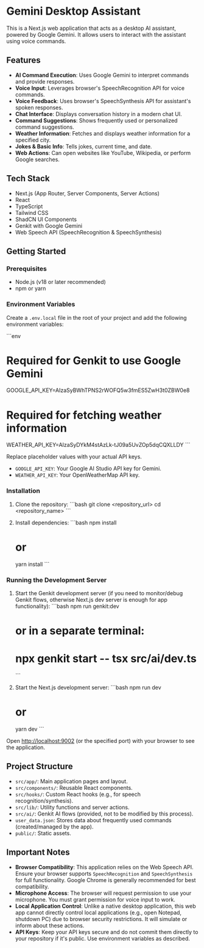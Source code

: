 # Gemini Desktop Assistant

This is a Next.js web application that acts as a desktop AI assistant, powered by Google Gemini. It allows users to interact with the assistant using voice commands.

## Features

- **AI Command Execution**: Uses Google Gemini to interpret commands and provide responses.
- **Voice Input**: Leverages browser's SpeechRecognition API for voice commands.
- **Voice Feedback**: Uses browser's SpeechSynthesis API for assistant's spoken responses.
- **Chat Interface**: Displays conversation history in a modern chat UI.
- **Command Suggestions**: Shows frequently used or personalized command suggestions.
- **Weather Information**: Fetches and displays weather information for a specified city.
- **Jokes & Basic Info**: Tells jokes, current time, and date.
- **Web Actions**: Can open websites like YouTube, Wikipedia, or perform Google searches.

## Tech Stack

- Next.js (App Router, Server Components, Server Actions)
- React
- TypeScript
- Tailwind CSS
- ShadCN UI Components
- Genkit with Google Gemini
- Web Speech API (SpeechRecognition & SpeechSynthesis)

## Getting Started

### Prerequisites

- Node.js (v18 or later recommended)
- npm or yarn

### Environment Variables

Create a `.env.local` file in the root of your project and add the following environment variables:

\`\`\`env
# Required for Genkit to use Google Gemini
GOOGLE_API_KEY=AIzaSyBWhTPNS2rWOFQ5w3fmES5ZwH3t0ZBW0e8 

# Required for fetching weather information
WEATHER_API_KEY=AIzaSyDYkM4stAzLk-tJ09a5UvZOp5dqCQXLLDY 
\`\`\`

Replace placeholder values with your actual API keys.
- `GOOGLE_API_KEY`: Your Google AI Studio API key for Gemini.
- `WEATHER_API_KEY`: Your OpenWeatherMap API key.

### Installation

1.  Clone the repository:
    \`\`\`bash
    git clone <repository_url>
    cd <repository_name>
    \`\`\`

2.  Install dependencies:
    \`\`\`bash
    npm install
    # or
    yarn install
    \`\`\`

### Running the Development Server

1.  Start the Genkit development server (if you need to monitor/debug Genkit flows, otherwise Next.js dev server is enough for app functionality):
    \`\`\`bash
    npm run genkit:dev
    # or in a separate terminal:
    # npx genkit start -- tsx src/ai/dev.ts
    \`\`\`

2.  Start the Next.js development server:
    \`\`\`bash
    npm run dev
    # or
    yarn dev
    \`\`\`

Open [http://localhost:9002](http://localhost:9002) (or the specified port) with your browser to see the application.

## Project Structure

-   `src/app/`: Main application pages and layout.
-   `src/components/`: Reusable React components.
-   `src/hooks/`: Custom React hooks (e.g., for speech recognition/synthesis).
-   `src/lib/`: Utility functions and server actions.
-   `src/ai/`: Genkit AI flows (provided, not to be modified by this process).
-   `user_data.json`: Stores data about frequently used commands (created/managed by the app).
-   `public/`: Static assets.

## Important Notes

-   **Browser Compatibility**: This application relies on the Web Speech API. Ensure your browser supports `SpeechRecognition` and `SpeechSynthesis` for full functionality. Google Chrome is generally recommended for best compatibility.
-   **Microphone Access**: The browser will request permission to use your microphone. You must grant permission for voice input to work.
-   **Local Application Control**: Unlike a native desktop application, this web app cannot directly control local applications (e.g., open Notepad, shutdown PC) due to browser security restrictions. It will simulate or inform about these actions.
-   **API Keys**: Keep your API keys secure and do not commit them directly to your repository if it's public. Use environment variables as described.
